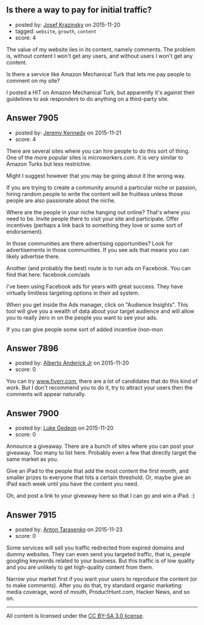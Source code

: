 ## Is there a way to pay for initial traffic?

- posted by: [Josef Krazinsky](https://stackexchange.com/users/5748971/josef-krazinsky) on 2015-11-20
- tagged: `website`, `growth`, `content`
- score: 4

<p>The value of my website lies in its content, namely comments. The problem is, without content I won't get any users, and without users I won't get any content.</p>

<p>Is there a service like Amazon Mechanical Turk that lets me pay people to comment on my site?</p>

<p>I posted a HIT on Amazon Mechanical Turk, but apparently it's against their guidelines to ask responders to do anything on a third-party site.</p>



## Answer 7905

- posted by: [Jeremy Kennedy](https://stackexchange.com/users/3776644/jeremy-kennedy) on 2015-11-21
- score: 4

<p>There are several sites where you can hire people to do this sort of thing.
One of the more popular sites is microworkers.com. It is very similar to Amazon Turks but less restrictive.</p>

<p>Might I suggest however that you may be going about it the wrong way.</p>

<p>If you are trying to create a community around a particular niche or passion, hiring random people to write the content will be fruitless unless those people are also passionate about the niche.</p>

<p>Where are the people in your niche hanging out online?
That's where you need to be. Invite people there to visit your site and participate. Offer incentives (perhaps a link back to something they love or some sort of endorsement).</p>

<p>In those communities are there advertising opportunities?
Look for advertisements in those communities. If you see ads that means you can likely advertise there.</p>

<p>Another (and probably the best) route is to run ads on Facebook.
You can find that here: facebook.com/ads</p>

<p>I've been using Facebook ads for years with great success.
They have virtually limitless targeting options in their ad system.</p>

<p>When you get inside the Ads manager, click on "Audience Insights".
This tool will give you a wealth of data about your target audience and will allow you to really zero in on the people you want to see your ads.</p>

<p>If you can give people some sort of added incentive (non-mon</p>



## Answer 7896

- posted by: [Alberto Anderick Jr](https://stackexchange.com/users/4764241/alberto-anderick-jr) on 2015-11-20
- score: 0

<p>You can try <a href="http://www.fiverr.com" rel="nofollow">www.fiverr.com</a>, there are a lot of candidates that do this kind of work. But I don't recommend you to do it, try to attract your users then the comments will appear naturally.</p>



## Answer 7900

- posted by: [Luke Gedeon](https://stackexchange.com/users/1119600/luke-gedeon) on 2015-11-20
- score: 0

<p>Announce a giveaway. There are a bunch of sites where you can post your giveaway. Too many to list here. Probably even a few that directly target the same market as you.</p>

<p>Give an iPad to the people that add the most content the first month, and smaller prizes to everyone that hits a certain threshold. Or, maybe give an iPad each week until you have the content you need.</p>

<p>Oh, and post a link to your giveaway here so that I can go and win a iPad. :)</p>



## Answer 7915

- posted by: [Anton Tarasenko](https://stackexchange.com/users/535336/anton-tarasenko) on 2015-11-23
- score: 0

<p>Some services will sell you traffic redirected from expired domains and dummy websites. They can even send you targeted traffic, that is, people googling keywords related to your business. But this traffic is of low quality and you are unlikely to get high-quality content from them.</p>

<p>Narrow your market first if you want your users to reproduce the content (or to make comments). After you do that, try standard organic marketing: media coverage, word of mouth, ProductHunt.com, Hacker News, and so on.</p>




---

All content is licensed under the [CC BY-SA 3.0 license](https://creativecommons.org/licenses/by-sa/3.0/).
